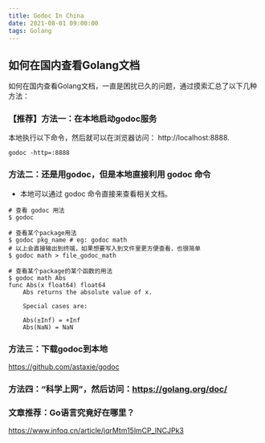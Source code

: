 ```yaml
---
title: Godoc In China
date: 2021-08-01 09:00:00
tags: Golang
---
```


如何在国内查看Golang文档
------------------------
如何在国内查看Golang文档，一直是困扰已久的问题，通过摸索汇总了以下几种方法：

### 【推荐】方法一：在本地启动godoc服务

本地执行以下命令，然后就可以在浏览器访问： http://localhost:8888.

``` golang
godoc -http=:8888
```

### 方法二：还是用godoc，但是本地直接利用 godoc 命令
- 本地可以通过 godoc 命令直接来查看相关文档。
```
# 查看 godoc 用法
$ godoc

# 查看某个package用法
$ godoc pkg_name # eg: godoc math
# 以上会直接输出到终端，如果想要写入到文件里更方便查看，也很简单
$ godoc math > file_godoc_math

# 查看某个package的某个函数的用法
$ godoc math Abs
func Abs(x float64) float64
    Abs returns the absolute value of x.

    Special cases are:

	Abs(±Inf) = +Inf
	Abs(NaN) = NaN
```

### 方法三：下载godoc到本地
https://github.com/astaxie/godoc

### 方法四：“科学上网”，然后访问：https://golang.org/doc/

### 文章推荐：Go语言究竟好在哪里？
https://www.infoq.cn/article/jqrMtm15lmCP_lNCJPk3
